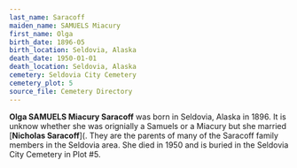 ```yaml
---
last_name: Saracoff
maiden_name: SAMUELS Miacury
first_name: Olga
birth_date: 1896-05
birth_location: Seldovia, Alaska
death_date: 1950-01-01
death_location: Seldovia, Alaska
cemetery: Seldovia City Cemetery
cemetery_plot: 5
source_file: Cemetery Directory
---
```

**Olga SAMUELS Miacury  Saracoff** was born in Seldovia, Alaska in 1896.  It is unknow whether she was orignially a Samuels or a Miacury but she married [**Nicholas Saracoff**](. They are the parents of many of the Saracoff family members in the Seldovia area. She died in 1950 and is buried in the Seldovia City Cemetery in Plot #5. 
